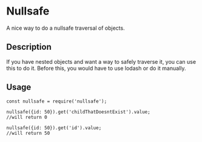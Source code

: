 # Nullsafe
A nice way to do a nullsafe traversal of objects.

## Description
If you have nested objects and want a way to safely traverse it, you can use this to do it.  Before this, you would have to use lodash or do it manually.

## Usage
  ```
  const nullsafe = require('nullsafe');

  nullsafe({id: 50}).get('childThatDoesntExist').value;
  //will return 0

  nullsafe({id: 50}).get('id').value;
  //will return 50

  ```
